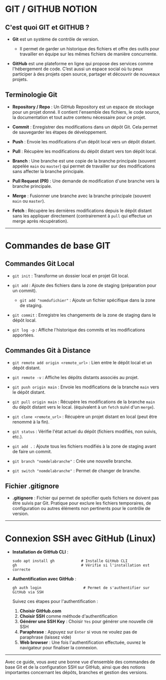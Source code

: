 # GIT / GITHUB NOTION

## **C'est quoi GIT et GITHUB ?**

- **Git** est un système de contrôle de version.
  - Il permet de garder un historique des fichiers et offre des outils pour travailler en équipe sur les mêmes fichiers de manière concurrente.
  
- **GitHub** est une plateforme en ligne qui propose des services comme l'hébergement de code. C’est aussi un espace social où tu peux participer à des projets open source, partager et découvrir de nouveaux projets.

## **Terminologie Git**

- **Repository / Repo** : Un GitHub Repository est un espace de stockage pour un projet donné. Il contient l'ensemble des fichiers, le code source, la documentation et tout autre contenu nécessaire pour ce projet.
  
- **Commit** : Enregistrer des modifications dans un dépôt Git. Cela permet de sauvegarder les étapes de développement.
  
- **Push** : Envoie les modifications d'un dépôt local vers un dépôt distant.
  
- **Pull** : Récupère les modifications du dépôt distant vers ton dépôt local.
  
- **Branch** : Une branche est une copie de la branche principale (souvent appelée `main` ou `master`) qui permet de travailler sur des modifications sans affecter la branche principale.
  
- **Pull Request (PR)** : Une demande de modification d'une branche vers la branche principale.
  
- **Merge** : Fusionner une branche avec la branche principale (souvent `main` ou `master`).
  
- **Fetch** : Récupère les dernières modifications depuis le dépôt distant sans les appliquer directement (contrairement à `pull` qui effectue un merge après récupération).

---

# **Commandes de base GIT**

## **Commandes Git Local**

- `git init` : Transforme un dossier local en projet Git local.
  
- `git add` : Ajoute des fichiers dans la zone de staging (préparation pour un commit).
    - `git add "nomdufichier"` : Ajoute un fichier spécifique dans la zone de staging.
  
- `git commit` : Enregistre les changements de la zone de staging dans le dépôt local.

- `git log -p` : Affiche l'historique des commits et les modifications apportées.

## **Commandes Git à Distance**

- `git remote add origin <remote_url>` : Lien entre le dépôt local et un dépôt distant.
  
- `git remote -v` : Affiche les dépôts distants associés au projet.
  
- `git push origin main` : Envoie les modifications de la branche `main` vers le dépôt distant.
  
- `git pull origin main` : Récupère les modifications de la branche `main` du dépôt distant vers le local. (équivalent à un `fetch` suivi d'un `merge`).
  
- `git clone <remote_url>` : Récupère un projet distant en local (peut être renommé à la fin).

- `git status` : Vérifie l'état actuel du dépôt (fichiers modifiés, non suivis, etc.).

- `git add .` : Ajoute tous les fichiers modifiés à la zone de staging avant de faire un commit.

- `git branch "nomdelabranche"` : Crée une nouvelle branche.

- `git switch "nomdelabranche"` : Permet de changer de branche.

## **Fichier .gitignore**

- **.gitignore** : Fichier qui permet de spécifier quels fichiers ne doivent pas être suivis par Git. Pratique pour exclure les fichiers temporaires, de configuration ou autres éléments non pertinents pour le contrôle de version.

---

# **Connexion SSH avec GitHub (Linux)**

- **Installation de GitHub CLI** :
    ```
    sudo apt install gh            # Installe GitHub CLI
    gh                             # Vérifie si l'installation est correcte
    ```

- **Authentification avec GitHub** :
    ```
    gh auth login                   # Permet de s'authentifier sur GitHub via SSH
    ```

    Suivez ces étapes pour l'authentification :
    1. **Choisir GitHub.com**
    2. **Choisir SSH** comme méthode d'authentification
    3. **Générer une SSH Key** : Choisir `Yes` pour générer une nouvelle clé SSH
    4. **Paraphrase** : Appuyez sur `Enter` si vous ne voulez pas de paraphrase (laissez vide)
    5. **Web browser** : Une fois l'authentification effectuée, ouvrez le navigateur pour finaliser la connexion.

---

Avec ce guide, vous avez une bonne vue d'ensemble des commandes de base Git et de la configuration SSH sur GitHub, ainsi que des notions importantes concernant les dépôts, branches et gestion des versions.

